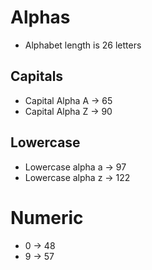 # Alphas

- Alphabet length is 26 letters
## Capitals

- Capital Alpha A -> 65
- Capital Alpha Z -> 90
## Lowercase

- Lowercase alpha a -> 97
- Lowercase alpha z -> 122
# Numeric

- 0 -> 48
- 9 -> 57